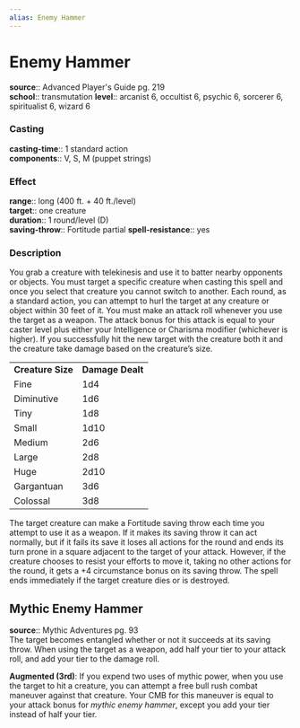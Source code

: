 ```yaml
---
alias: Enemy Hammer
---
```


# Enemy Hammer 

**source**:: Advanced Player's Guide pg. 219  
**school**:: transmutation
**level**:: arcanist 6, occultist 6, psychic 6, sorcerer 6, spiritualist 6, wizard 6

### Casting 

**casting-time**:: 1 standard action  
**components**:: V, S, M (puppet strings)

### Effect 

**range**:: long (400 ft. + 40 ft./level)  
**target**:: one creature  
**duration**:: 1 round/level (D)  
**saving-throw**:: Fortitude partial
**spell-resistance**:: yes

### Description 

You grab a creature with telekinesis and use it to batter nearby opponents or objects. You must target a specific creature when casting this spell and once you select that creature you cannot switch to another. Each round, as a standard action, you can attempt to hurl the target at any creature or object within 30 feet of it. You must make an attack roll whenever you use the target as a weapon. The attack bonus for this attack is equal to your caster level plus either your Intelligence or Charisma modifier (whichever is higher). If you successfully hit the new target with the creature both it and the creature take damage based on the creature’s size.  
  

|                   |                  |
|-------------------|------------------|
| **Creature Size** | **Damage Dealt** |
| Fine              | 1d4              |
| Diminutive        | 1d6              |
| Tiny              | 1d8              |
| Small             | 1d10             |
| Medium            | 2d6              |
| Large             | 2d8              |
| Huge              | 2d10             |
| Gargantuan        | 3d6              |
| Colossal          | 3d8              |

  
The target creature can make a Fortitude saving throw each time you attempt to use it as a weapon. If it makes its saving throw it can act normally, but if it fails its save it loses all actions for the round and ends its turn prone in a square adjacent to the target of your attack. However, if the creature chooses to resist your efforts to move it, taking no other actions for the round, it gets a +4 circumstance bonus on its saving throw. The spell ends immediately if the target creature dies or is destroyed.

## Mythic Enemy Hammer 

**source**:: Mythic Adventures pg. 93  
The target becomes entangled whether or not it succeeds at its saving throw. When using the target as a weapon, add half your tier to your attack roll, and add your tier to the damage roll.  
  
**Augmented (3rd)**: If you expend two uses of mythic power, when you use the target to hit a creature, you can attempt a free bull rush combat maneuver against that creature. Your CMB for this maneuver is equal to your attack bonus for *mythic enemy hammer*, except you add your tier instead of half your tier.
